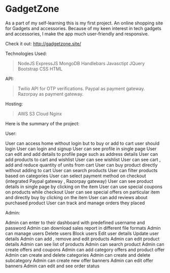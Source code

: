 # GadgetZone

As a part of my self-learning this is my first project. An online shopping site for Gadgets and accessories. 
Because of my keen interest in tech gadgets and accessories, I make the app much user-friendly and responsive. 

Check it out:   http://gadgetzone.site/


Technologies Used: 
  > NodeJS
  > ExpressJS
  > MongoDB
  > Handlebars 
  > Javasctipt
  > JQuery
  > Bootstrap
  > CSS
  > HTML
  
API: 
  > Twilio API for OTP verifications. 
  > Paypal as payment gateway.
  > Razorpay as payment gateway.
  
Hosting: 
  > AWS S3 Cloud
  > Nginx



Here is the summary of the project:

User:

User can access home without login but to buy or add to cart user should login
User can login and signup
User can see profile in single page
User can edit and add details to profile page such as address details
User can add products to cart and wishlist
User can see wishlist
User can see cart , add and reduce quantity of units from cart
User can buy product directly without adding to cart
User can search products
User can filter products based on categories
User can select payment method on checkout (integrated Paypal gateway , Razorpay gateway)
User can see product details in single page by clicking on the item
User can use special coupons on products while checkout
User can see special offers on particular item and directly buy by clicking on the item
User can add reviews about purchased product
User can track and manage orders they placed

Admin:

Admin can enter to their dashboard with predefined username and password
Admin can download sales report in different file formats
Admin can manage users
Delete users
Block users
Edit user details
Update user details
Admin can add , remove and edit products
Admin can edit product details
Admin can see list of products
Admin can search product
Admin can create offers and coupons
Admin can add category offers and product offer
Admin can create and delete categories
Admin can create and delete subcategory
Admin can create new offer banners
Admin can edit offer banners
Admin can edit and see order status
